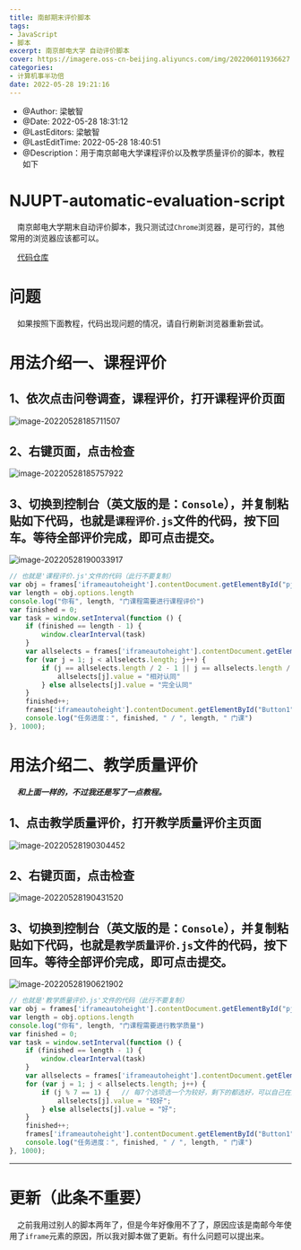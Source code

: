 ```yaml
---
title: 南邮期末评价脚本
tags: 
- JavaScript
- 脚本
excerpt: 南京邮电大学 自动评价脚本
cover: https://imagere.oss-cn-beijing.aliyuncs.com/img/202206011936627.png
categories: 
- 计算机事半功倍
date: 2022-05-28 19:21:16
---
```


 * @Author: 梁敏智
 * @Date: 2022-05-28 18:31:12
 * @LastEditors: 梁敏智
 * @LastEditTime: 2022-05-28 18:40:51
 * @Description：用于南京邮电大学课程评价以及教学质量评价的脚本，教程如下


# NJUPT-automatic-evaluation-script
&emsp;南京邮电大学期末自动评价脚本，我只测试过`Chrome`浏览器，是可行的，其他常用的浏览器应该都可以。

&emsp;[代码仓库](https://github.com/MinzhiYoyo/NJUPT-automatic-evaluation-script)

# 问题

&emsp;如果按照下面教程，代码出现问题的情况，请自行刷新浏览器重新尝试。

# 用法介绍一、课程评价

## 1、依次点击问卷调查，课程评价，打开课程评价页面

![image-20220528185711507](https://imagere.oss-cn-beijing.aliyuncs.com/img/202205281857590.png)

## 2、右键页面，点击检查

![image-20220528185757922](https://imagere.oss-cn-beijing.aliyuncs.com/img/202205281857021.png)

## 3、切换到控制台（英文版的是：`Console`），并复制粘贴如下代码，也就是`课程评价.js`文件的代码，按下回车。等待全部评价完成，即可点击提交。

![image-20220528190033917](https://imagere.oss-cn-beijing.aliyuncs.com/img/202205281900039.png)

``` javascript
// 也就是'课程评价.js'文件的代码（此行不要复制）
var obj = frames['iframeautoheight'].contentDocument.getElementById("pjkc")
var length = obj.options.length
console.log("你有", length, "门课程需要进行课程评价")
var finished = 0;
var task = window.setInterval(function () {
	if (finished == length - 1) {
		window.clearInterval(task)
	}
	var allselects = frames['iframeautoheight'].contentDocument.getElementsByTagName("select");
	for (var j = 1; j < allselects.length; j++) {
		if (j == allselects.length / 2 - 1 || j == allselects.length / 2 + 1) {
			allselects[j].value = "相对认同" 
		} else allselects[j].value = "完全认同"
	}
	finished++;
	frames['iframeautoheight'].contentDocument.getElementById("Button1").click()
	console.log("任务进度：", finished, " / ", length, " 门课")
}, 1000);
```

# 用法介绍二、教学质量评价

***&emsp;和上面一样的，不过我还是写了一点教程。***

## 1、点击教学质量评价，打开教学质量评价主页面

![image-20220528190304452](https://imagere.oss-cn-beijing.aliyuncs.com/img/202205281903546.png)

## 2、右键页面，点击检查

![image-20220528190431520](https://imagere.oss-cn-beijing.aliyuncs.com/img/202205281904616.png)

## 3、切换到控制台（英文版的是：`Console`），并复制粘贴如下代码，也就是`教学质量评价.js`文件的代码，按下回车。等待全部评价完成，即可点击提交。

![image-20220528190621902](https://imagere.oss-cn-beijing.aliyuncs.com/img/202205281906022.png)

``` javascript
// 也就是'教学质量评价.js'文件的代码（此行不要复制）
var obj = frames['iframeautoheight'].contentDocument.getElementById("pjkc")
var length = obj.options.length
console.log("你有", length, "门课程需要进行教学质量")
var finished = 0;
var task = window.setInterval(function () {
	if (finished == length - 1) {
		window.clearInterval(task)
	}
	var allselects = frames['iframeautoheight'].contentDocument.getElementsByTagName("select");
	for (var j = 1; j < allselects.length; j++) {
		if (j % 7 == 1) {   // 每7个选项选一个为较好，剩下的都选好，可以自己在这里编辑
			allselects[j].value = "较好";
		} else allselects[j].value = "好";
	}
	finished++;
	frames['iframeautoheight'].contentDocument.getElementById("Button1").click()
	console.log("任务进度：", finished, " / ", length, " 门课")
}, 1000);
```


---

# 更新（此条不重要）

&emsp;之前我用过别人的脚本两年了，但是今年好像用不了了，原因应该是南邮今年使用了`iframe`元素的原因，所以我对脚本做了更新。有什么问题可以提出来。






